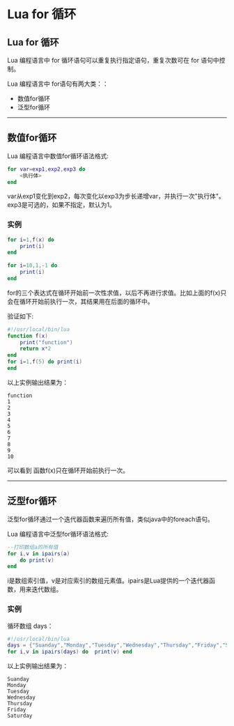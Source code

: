 # Lua for 循环

## Lua for 循环

Lua 编程语言中 for 循环语句可以重复执行指定语句，重复次数可在 for 语句中控制。

Lua 编程语言中 for语句有两大类：：

-   数值for循环
-   泛型for循环

------

## 数值for循环

Lua 编程语言中数值for循环语法格式:

```lua
for var=exp1,exp2,exp3 do  
    <执行体>  
end  
```

var从exp1变化到exp2，每次变化以exp3为步长递增var，并执行一次"执行体"。exp3是可选的，如果不指定，默认为1。

### 实例

```lua
for i=1,f(x) do
    print(i)
end
 
for i=10,1,-1 do
    print(i)
end
```

for的三个表达式在循环开始前一次性求值，以后不再进行求值。比如上面的f(x)只会在循环开始前执行一次，其结果用在后面的循环中。

验证如下:

```lua
#!/usr/local/bin/lua
function f(x)  
    print("function")  
    return x*2   
end  
for i=1,f(5) do print(i)  
end  
```

以上实例输出结果为：

```
function
1
2
3
4
5
6
7
8
9
10
```

可以看到 函数f(x)只在循环开始前执行一次。

------

## 泛型for循环

泛型for循环通过一个迭代器函数来遍历所有值，类似java中的foreach语句。

Lua 编程语言中泛型for循环语法格式:

```lua
--打印数组a的所有值  
for i,v in ipairs(a) 
	do print(v) 
end  
```

i是数组索引值，v是对应索引的数组元素值。ipairs是Lua提供的一个迭代器函数，用来迭代数组。

### 实例

循环数组 days：

```lua
#!/usr/local/bin/lua  
days = {"Suanday","Monday","Tuesday","Wednesday","Thursday","Friday","Saturday"}  
for i,v in ipairs(days) do  print(v) end   
```

以上实例输出结果为：

```
Suanday
Monday
Tuesday
Wednesday
Thursday
Friday
Saturday
```

